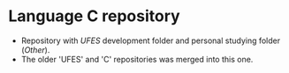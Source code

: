 # Language C repository
- Repository with _UFES_ development folder and personal studying folder (_Other_).<br>
- The older 'UFES' and 'C' repositories was merged into this one.
